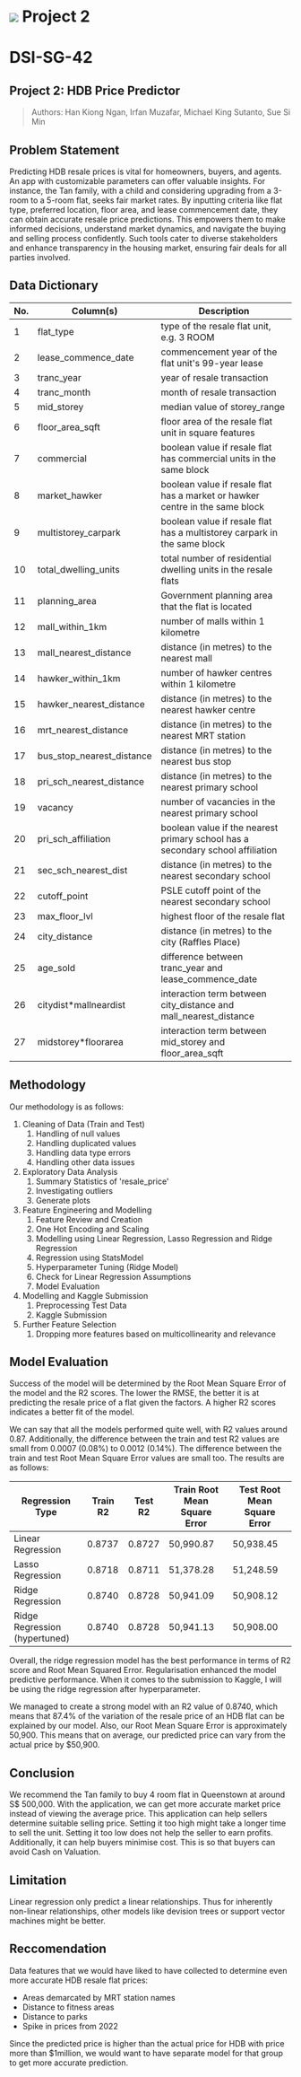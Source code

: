 # ![](https://ga-dash.s3.amazonaws.com/production/assets/logo-9f88ae6c9c3871690e33280fcf557f33.png) Project 2

# DSI-SG-42

## Project 2: HDB Price Predictor

> Authors: Han Kiong Ngan, Irfan Muzafar, Michael King Sutanto, Sue Si Min

## **Problem Statement**

Predicting HDB resale prices is vital for homeowners, buyers, and agents. An app with customizable parameters can offer valuable insights. For instance, the Tan family, with a child and considering upgrading from a 3-room to a 5-room flat, seeks fair market rates. By inputting criteria like flat type, preferred location, floor area, and lease commencement date, they can obtain accurate resale price predictions. This empowers them to make informed decisions, understand market dynamics, and navigate the buying and selling process confidently. Such tools cater to diverse stakeholders and enhance transparency in the housing market, ensuring fair deals for all parties involved.


## **Data Dictionary**

| No. | Column(s)                                | Description                                                                            |
|-----|------------------------------------------|----------------------------------------------------------------------------------------|
| 1   | flat_type                                | type of the resale flat unit, e.g. 3 ROOM                                              |
| 2   | lease_commence_date                      | commencement year of the flat unit's 99-year lease                                     |
| 3   | tranc_year                               | year of resale transaction                                                             |
| 4   | tranc_month                              | month of resale transaction                                                            |
| 5   | mid_storey                               | median value of storey_range                                                           |
| 6   | floor_area_sqft                          | floor area of the resale flat unit in square features                                  |
| 7   | commercial                               | boolean value if resale flat has commercial units in the same block                    |
| 8   | market_hawker                            | boolean value if resale flat has a market or hawker centre in the same block           |
| 9   | multistorey_carpark                      | boolean value if resale flat has a multistorey carpark in the same block               |
| 10  | total_dwelling_units                     | total number of residential dwelling units in the resale flats                         |
| 11  | planning_area                            | Government planning area that the flat is located                                      |
| 12  | mall_within_1km                          | number of malls within 1 kilometre                                                     |
| 13  | mall_nearest_distance                    | distance (in metres) to the nearest mall                                               |
| 14  | hawker_within_1km                        | number of hawker centres within 1 kilometre                                            |
| 15  | hawker_nearest_distance                  | distance (in metres) to the nearest hawker centre                                      |
| 16  | mrt_nearest_distance                     | distance (in metres) to the nearest MRT station                                        |
| 17  | bus_stop_nearest_distance                | distance (in metres) to the nearest bus stop                                           |
| 18  | pri_sch_nearest_distance                 | distance (in metres) to the nearest primary school                                     |
| 19  | vacancy                                  | number of vacancies in the nearest primary school                                      |
| 20  | pri_sch_affiliation                      | boolean value if the nearest primary school has a secondary school affiliation         |
| 21  | sec_sch_nearest_dist                     | distance (in metres) to the nearest secondary school                                   |
| 22  | cutoff_point                             | PSLE cutoff point of the nearest secondary school                                      |
| 23  | max_floor_lvl                            | highest floor of the resale flat                                                       |
| 24  | city_distance                            | distance (in metres) to the city (Raffles Place)                                       |
| 25  | age_sold                                 | difference between tranc_year and lease_commence_date                                  |
| 26  | citydist*mallneardist                   | interaction term between city_distance and mall_nearest_distance                        |
| 27  | midstorey*floorarea                     | interaction term between mid_storey and floor_area_sqft                                 |


## **Methodology**

Our methodology is as follows:
1. Cleaning of Data (Train and Test)
    1. Handling of null values
    2. Handling duplicated values
    3. Handling data type errors
    4. Handling other data issues
2. Exploratory Data Analysis
    1. Summary Statistics of 'resale_price'
    2. Investigating outliers
    3. Generate plots
3. Feature Engineering and Modelling
    1. Feature Review and Creation
    2. One Hot Encoding and Scaling
    3. Modelling using Linear Regression, Lasso Regression and Ridge Regression
    4. Regression using StatsModel
    5. Hyperparameter Tuning (Ridge Model)
    6. Check for Linear Regression Assumptions
    7. Model Evaluation
4. Modelling and Kaggle Submission
    1. Preprocessing Test Data
    2. Kaggle Submission
7. Further Feature Selection
    1. Dropping more features based on multicollinearity and relevance


## **Model Evaluation**

Success of the model will be determined by the Root Mean Square Error of the model and the R2 scores. The lower the RMSE, the better it is at predicting the resale price of a flat given the factors. A higher R2 scores indicates a better fit of the model.

We can say that all the models performed quite well, with R2 values around 0.87. Additionally, the difference between the train and test R2 values are small from 0.0007 (0.08%) to 0.0012 (0.14%). The difference between the train and test Root Mean Square Error values are small too. The results are as follows:

| Regression Type              | Train R2 | Test R2 | Train Root Mean Square Error | Test Root Mean Square Error |
|------------------------------|----------|---------|------------------------------|-----------------------------|
| Linear Regression            | 0.8737   | 0.8727  | 50,990.87                    | 50,938.45                   |
| Lasso Regression             | 0.8718   | 0.8711  | 51,378.28                    | 51,248.59                   |
| Ridge Regression             | 0.8740   | 0.8728  | 50,941.09                    | 50,908.12                   |
| Ridge Regression (hypertuned)| 0.8740   | 0.8728  | 50,941.13                    | 50,908.00                   |


Overall, the ridge regression model has the best performance in terms of R2 score and Root Mean Squared Error. Regularisation enhanced the model predictive performance. When it comes to the submission to Kaggle, I will be using the ridge regression after hyperparameter.

We managed to create a strong model with an R2 value of 0.8740, which means that 87.4% of the variation of the resale price of an HDB flat can be explained by our model. Also, our Root Mean Square Error is approximately 50,900. This means that on average, our predicted price can vary from the actual price by $50,900.


## **Conclusion**
We recommend the Tan family to buy 4 room flat in Queenstown at around S$ 500,000. With the application, we can get more accurate market price instead of viewing the average price. This application can help sellers determine suitable selling price. Setting it too high might take a longer time to sell the unit. Setting it too low does not help the seller to earn profits. Additionally, it can help buyers minimise cost. This is so that buyers can avoid Cash on Valuation.

## **Limitation**
Linear regression only predict a linear relationships. Thus for inherently non-linear relationships, other models like devision trees or support vector machines might be better.

## **Reccomendation**
Data features that we would have liked to have collected to determine even more accurate HDB resale flat prices:
- Areas demarcated by MRT station names
- Distance to fitness areas
- Distance to parks
- Spike in prices from 2022

Since the predicted price is higher than the actual price for HDB with price more than $1million, we would want to have separate model for that group to get more accurate prediction.